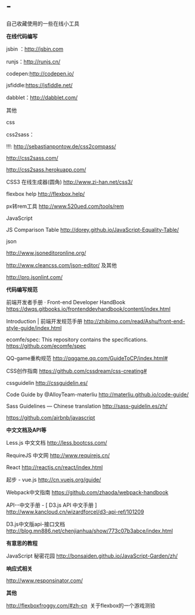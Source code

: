 # -
自己收藏使用的一些在线小工具

**在线代码编写**

jsbin ：http://jsbin.com

runjs：http://runjs.cn/

codepen:http://codepen.io/

jsfiddle:https://jsfiddle.net/

dabblet：http://dabblet.com/

其他

css 

css2sass：

!!!:  http://sebastianpontow.de/css2compass/

http://css2sass.com/

http://css2sass.herokuapp.com/



CSS3 在线生成器(圆角) http://www.zi-han.net/css3/

flexbox help http://flexbox.help/

px转rem工具  http://www.520ued.com/tools/rem

JavaScript

JS Comparison Table  http://dorey.github.io/JavaScript-Equality-Table/

json  

http://www.jsoneditoronline.org/

http://www.cleancss.com/json-editor/ 及其他

http://pro.jsonlint.com/

**代码编写规范**

前端开发者手册 · Front-end Developer HandBook  https://dwqs.gitbooks.io/frontenddevhandbook/content/index.html

Introduction | 前端开发规范手册  http://zhibimo.com/read/Ashu/front-end-style-guide/index.html

ecomfe/spec: This repository contains the specifications.  https://github.com/ecomfe/spec

QQ-game重构规范  http://qqgame.qq.com/GuideToCP/index.html#

CSS创作指南  https://github.com/cssdream/css-creating#

cssguidelin http://cssguidelin.es/

Code Guide by @AlloyTeam-materliu  http://materliu.github.io/code-guide/

Sass Guidelines — Chinese translation  http://sass-guidelin.es/zh/

https://github.com/airbnb/javascript

**中文文档及API等**

Less.js 中文文档  http://less.bootcss.com/

RequireJS 中文网  http://www.requirejs.cn/

React  http://reactjs.cn/react/index.html

起步 - vue.js  http://cn.vuejs.org/guide/

Webpack中文指南  https://github.com/zhaoda/webpack-handbook

API--中文手册 - [ D3.js API 中文手册 ]  http://www.kancloud.cn/wizardforcel/d3-api-ref/101209

D3.js中文版api-接口文档  http://blog.mn886.net/chenjianhua/show/773c07b3abce/index.html

**有意思的教程**

JavaScript 秘密花园  http://bonsaiden.github.io/JavaScript-Garden/zh/


**响应式相关**

http://www.responsinator.com/


**其他**

http://flexboxfroggy.com/#zh-cn  关于flexbox的一个游戏测验
